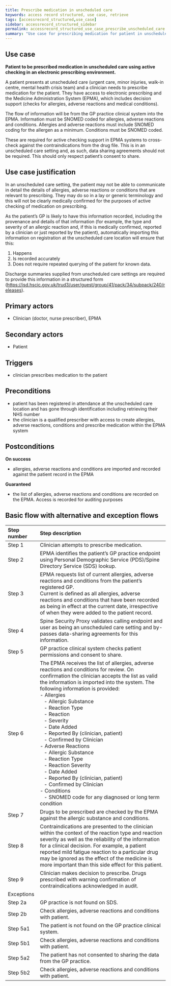 ```yaml
---
title: Prescribe medication in unscheduled care
keywords: access record structured, use case, retrieve
tags: [accessrecord_structured,use_case]
sidebar: accessrecord_structured_sidebar
permalink: accessrecord_structured_use_case_prescribe_unscheduled_care.html
summary: "Use case for prescribing medication for patient in unscheduled care using active checking in an electronic prescribing environment"
---
```


## Use case ##
**Patient to be prescribed medication in unscheduled care using active checking in an electronic prescribing environment.**

A patient presents at unscheduled care (urgent care, minor injuries, walk-in centre, mental health crisis team) and a clinician needs to prescribe medication for the patient. They have access to electronic prescribing and the Medicine Administration System (EPMA), which includes decision support (checks for allergies, adverse reactions and medical conditions). 

The flow of information will be from the GP practice clinical system into the EPMA. Information must be SNOMED coded for allergies, adverse reactions and conditions. Allergies and adverse reactions must include SNOMED coding for the allergen as a minimum. Conditions must be SNOMED coded.

These are required for active checking support in EPMA systems to cross-check against the contraindications from the drug file.
This is in an unscheduled care setting and, as such, data sharing agreements should not be required. This should only respect patient’s consent to share.

## Use case justification ##
In an unscheduled care setting, the patient may not be able to communicate in detail the details of allergies, adverse reactions or conditions that are relevant to prescribing. They may do so in a lay or generic terminology and this will not be clearly medically confirmed for the purposes of active checking of medication on prescribing.

As the patient’s GP is likely to have this information recorded, including the provenance and details of that information (for example, the type and severity of an allergic reaction and, if this is medically confirmed, reported by a clinician or just reported by the patient), automatically importing this information on registration at the unscheduled care location will ensure that this:
1)	Happens
2)	Is recorded accurately
3)	Does not require repeated querying of the patient for known data.

Discharge summaries supplied from unscheduled care settings are required to provide this information in a structured form (https://isd.hscic.gov.uk/trud3/user/guest/group/41/pack/34/subpack/240/releases).

## Primary actors ##

 - Clinician (doctor, nurse prescriber), EPMA

## Secondary actors ##

 -	Patient

## Triggers ##

 - clinician prescribes medication to the patient

## Preconditions ##

-	patient has been registered in attendance at the unscheduled care location and has gone through identification including retrieving their NHS number
-	the clinician is a qualified prescriber with access to create allergies, adverse reactions, conditions and prescribe medication within the EPMA system

## Postconditions ##

**On success**
-	allergies, adverse reactions and conditions are imported and recorded against the patient record in the EPMA

**Guaranteed**
-	the list of allergies, adverse reactions and conditions are recorded on the EPMA. Access is recorded for auditing purposes

## Basic flow with alternative and exception flows ##
| Step number | Step description                                                                                                                                                                                                                                                                                                                                                                                                                                                                                                                                                                                                                                                                                                                            |
|:-------------|:---------------------------------------------------------------------------------------------------------------------------------------------------------------------------------------------------------------------------------------------------------------------------------------------------------------------------------------------------------------------------------------------------------------------------------------------------------------------------------------------------------------------------------------------------------------------------------------------------------------------------------------------------------------------------------------------------------------------------------------------|
| Step 1      |    Clinician attempts to   prescribe medication.                                                                                                                                                                                                                                                                                                                                                                                                                                                                                                                                                                                                                                                                                            |
| Step 2      |    EPMA identifies the patient’s GP practice   endpoint using Personal Demographic Service (PDS)/Spine Directory Service (SDS)   lookup.                                                                                                                                                                                                                                                                                                                                                                                                                                                                                                                                                                                                    |
| Step 3      |    EPMA requests list of current   allergies, adverse reactions and conditions from the patient’s registered GP.<br>Current   is defined as all allergies, adverse reactions and conditions that have been   recorded as being in effect at the current date, irrespective of when they   were added to the patient record.                                                                                                                                                                                                                                                                                                                                                                                                                 |
| Step 4      |    Spine Security Proxy validates calling   endpoint and user as being an unscheduled care setting and by-passes data-sharing   agreements for this information.                                                                                                                                                                                                                                                                                                                                                                                                                                                                                                                                                                            |
| Step 5      |    GP practice clinical system checks   patient permissions and consent to share.                                                                                                                                                                                                                                                                                                                                                                                                                                                                                                                                                                                                                                                           |
| Step 6      |    The EPMA receives the list   of allergies, adverse reactions and conditions for review. On confirmation   the clinician accepts the list as valid the information is imported into the   system.   The following information   is provided:<br>- Allergies<br>&nbsp;&nbsp;&nbsp;- Allergic   Substance<br>&nbsp;&nbsp;&nbsp;- Reaction   Type<br>&nbsp;&nbsp;&nbsp;- Reaction<br>&nbsp;&nbsp;&nbsp;- Severity<br>&nbsp;&nbsp;&nbsp;- Date   Added<br>&nbsp;&nbsp;&nbsp;- Reported   By (clinician, patient)<br>&nbsp;&nbsp;&nbsp;- Confirmed   by Clinician<br>- Adverse Reactions<br>&nbsp;&nbsp;&nbsp;- Allergic   Substance<br>&nbsp;&nbsp;&nbsp;- Reaction   Type<br>&nbsp;&nbsp;&nbsp;- Reaction   Severity<br>&nbsp;&nbsp;&nbsp;- Date Added<br>&nbsp;&nbsp;&nbsp;- Reported   By (clinician, patient)<br>&nbsp;&nbsp;&nbsp;- Confirmed   by Clinician<br>- Conditions<br>&nbsp;&nbsp;&nbsp;- SNOMED   code for any diagnosed or long term condition    |
| Step 7      |    Drugs to be prescribed are   checked by the EPMA against the allergic substance and conditions.                                                                                                                                                                                                                                                                                                                                                                                                                                                                                                                                                                                                                                          |
| Step 8      |    Contraindications are   presented to the clinician within the context of the reaction type and   reaction severity as well as the reliability of the information for a   clinical decision. For example, a patient reported mild fatigue reaction to a   particular drug may be ignored as the effect of the medicine is more   important than this side effect for this patient.                                                                                                                                                                                                                                                                                                                                                        |
| Step 9      |    Clinician makes decision to   prescribe. Drugs prescribed with warning confirmation of contraindications   acknowledged in audit.                                                                                                                                                                                                                                                                                                                                                                                                                                                                                                                                                                                                        |
| Exceptions  |                                                                                                                                                                                                                                                                                                                                                                                                                                                                                                                                                                                                                                                                                                                                             |
| Step 2a     |    GP practice is not found on   SDS.                                                                                                                                                                                                                                                                                                                                                                                                                                                                                                                                                                                                                                                                                                       |
| Step 2b     |    Check allergies, adverse   reactions and conditions with patient.                                                                                                                                                                                                                                                                                                                                                                                                                                                                                                                                                                                                                                                                        |
| Step 5a1    |    The patient is not found on   the GP practice clinical system.                                                                                                                                                                                                                                                                                                                                                                                                                                                                                                                                                                                                                                                                           |
| Step 5b1    |    Check allergies, adverse   reactions and conditions with patient.                                                                                                                                                                                                                                                                                                                                                                                                                                                                                                                                                                                                                                                                        |
| Step 5a2    |    The patient has not   consented to sharing the data from the GP practice.                                                                                                                                                                                                                                                                                                                                                                                                                                                                                                                                                                                                                                                                |
| Step 5b2    |    Check allergies, adverse   reactions and conditions with patient.                                                                                                                                                                                                                                                                                                                                                                                                                                                                                                                                                                                                                                                                        |
